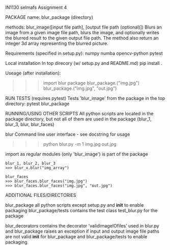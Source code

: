 IN1130 selmafs
Assignment 4

PACKAGE
name: blur_package (directory)

methods:
blur_image([input file path], [output file path (optional)])
  Blurs an image from a given image file path,
  blurs the image,
  and optionally writes the blurred result to the given output file path.
  The method also return an integer 3d array representing the blurred picture.

  Requirements (specified in setup.py):
    numpy
    numba
    opencv-python
    pytest

  Local installation
  In top direcory (w/ setup.py and README.md)
    pip install .

  Useage (after installation):
  >>> import blur package
  >>> blur_package.("img.jpg")
  >>> blur_package.("img.jpg", "out.jpg")

RUN TESTS (requires pytest)
Tests 'blur_image' from the package
in the top directory:
  pytest blur_package

RUNNING/USING OTHER SCRIPTS
All python scripts are located in the package directory,
but not all of them are used in the package (blur_1, blur_3, blur, blur_faces)

  blur
  Command line user interface - see docstring for usage
  >>> python blur.py -m 1 img.jpg out.jpg

  import as regular modules
  (only 'blur_image') is part of the package

    blur_1, blur_2, blur_3
    >>> blur_x.blur("img_array")

    blur_faces
    >>> blur_faces.blur_faces("img.jpg")
    >>> blur_faces.blur_faces("img.jpg", "out.jpg")



ADDITIONAL FILES/DIRECTORIES

blur_package        all python scripts except setup.py and __init__ to enable packaging
blur_package/tests  contains the test class test_blur.py for the package

blur_decorators     contains the decorator 'validimageIOfiles'
                      used in blur.py and blur_package
                      raises an exception if input and output image file paths are not valid
__init__            for blur_package and blur_package/tests to enable packaging

